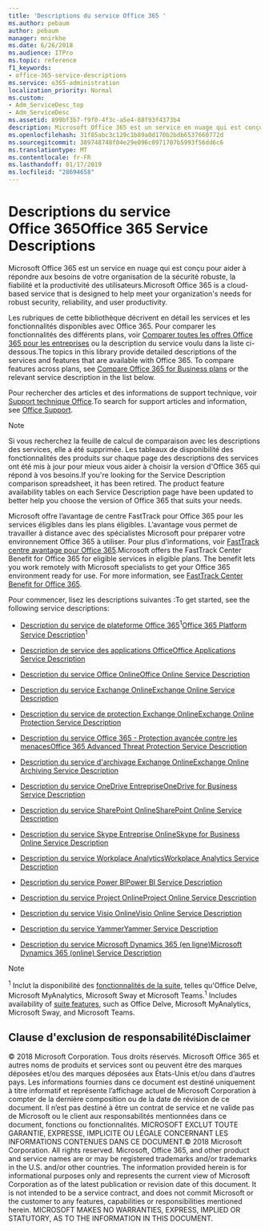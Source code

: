 ```yaml
---
title: 'Descriptions du service Office 365 '
ms.author: pebaum
author: pebaum
manager: mnirkhe
ms.date: 6/26/2018
ms.audience: ITPro
ms.topic: reference
f1_keywords:
- office-365-service-descriptions
ms.service: o365-administration
localization_priority: Normal
ms.custom:
- Adm_ServiceDesc_top
- Adm_ServiceDesc
ms.assetid: 899bf3b7-f9f0-4f3c-a5e4-88f93f4373b4
description: Microsoft Office 365 est un service en nuage qui est conçu pour aider à répondre aux besoins de votre organisation de la sécurité robuste, la fiabilité et la productivité des utilisateurs.
ms.openlocfilehash: 31f85abc3c129c1b89a0d170b2bdb6537660772d
ms.sourcegitcommit: 389748748f04e29e096c0971707b5993f56dd6c6
ms.translationtype: MT
ms.contentlocale: fr-FR
ms.lasthandoff: 01/17/2019
ms.locfileid: "28694658"
---
```

# <a name="office-365-service-descriptions"></a><span data-ttu-id="c2eb3-103">Descriptions du service Office 365</span><span class="sxs-lookup"><span data-stu-id="c2eb3-103">Office 365 Service Descriptions</span></span> 

<span data-ttu-id="c2eb3-104">Microsoft Office 365 est un service en nuage qui est conçu pour aider à répondre aux besoins de votre organisation de la sécurité robuste, la fiabilité et la productivité des utilisateurs.</span><span class="sxs-lookup"><span data-stu-id="c2eb3-104">Microsoft Office 365 is a cloud-based service that is designed to help meet your organization's needs for robust security, reliability, and user productivity.</span></span> 
  
<span data-ttu-id="c2eb3-p101">Les rubriques de cette bibliothèque décrivent en détail les services et les fonctionnalités disponibles avec Office 365. Pour comparer les fonctionnalités des différents plans, voir [Comparer toutes les offres Office 365 pour les entreprises](http://go.microsoft.com/fwlink/?LinkID=799177&amp;clcid=0x409) ou la description du service voulu dans la liste ci-dessous.</span><span class="sxs-lookup"><span data-stu-id="c2eb3-p101">The topics in this library provide detailed descriptions of the services and features that are available with Office 365. To compare features across plans, see [Compare Office 365 for Business plans](http://go.microsoft.com/fwlink/?LinkID=799177&amp;clcid=0x409) or the relevant service description in the list below.</span></span> 
  
<span data-ttu-id="c2eb3-107">Pour rechercher des articles et des informations de support technique, voir [Support technique Office](https://support.office.com/).</span><span class="sxs-lookup"><span data-stu-id="c2eb3-107">To search for support articles and information, see [Office Support](https://support.office.com/).</span></span>
  
> [!NOTE]
> <span data-ttu-id="c2eb3-p102">Si vous recherchez la feuille de calcul de comparaison avec les descriptions des services, elle a été supprimée. Les tableaux de disponibilité des fonctionnalités des produits sur chaque page des descriptions des services ont été mis à jour pour mieux vous aider à choisir la version d'Office 365 qui répond à vos besoins.</span><span class="sxs-lookup"><span data-stu-id="c2eb3-p102">If you're looking for the Service Description comparison spreadsheet, it has been retired. The product feature availability tables on each Service Description page have been updated to better help you choose the version of Office 365 that suits your needs.</span></span> 
  
<span data-ttu-id="c2eb3-p103">Microsoft offre l’avantage de centre FastTrack pour Office 365 pour les services éligibles dans les plans éligibles. L’avantage vous permet de travailler à distance avec des spécialistes Microsoft pour préparer votre environnement Office 365 à utiliser. Pour plus d’informations, voir [FastTrack centre avantage pour Office 365](https://docs.microsoft.com/fasttrack/O365-fasttrack-benefit-for-office-365).</span><span class="sxs-lookup"><span data-stu-id="c2eb3-p103">Microsoft offers the FastTrack Center Benefit for Office 365 for eligible services in eligible plans. The benefit lets you work remotely with Microsoft specialists to get your Office 365 environment ready for use. For more information, see [FastTrack Center Benefit for Office 365](https://docs.microsoft.com/fasttrack/O365-fasttrack-benefit-for-office-365).</span></span>
  
<span data-ttu-id="c2eb3-113">Pour commencer, lisez les descriptions suivantes :</span><span class="sxs-lookup"><span data-stu-id="c2eb3-113">To get started, see the following service descriptions:</span></span>
  
- <span data-ttu-id="c2eb3-114">[Description du service de plateforme Office 365](office-365-platform-service-description/office-365-platform-service-description.md)<sup>1</sup></span><span class="sxs-lookup"><span data-stu-id="c2eb3-114">[Office 365 Platform Service Description](office-365-platform-service-description/office-365-platform-service-description.md)<sup>1</sup></span></span>
    
- [<span data-ttu-id="c2eb3-115">Description de service des applications Office</span><span class="sxs-lookup"><span data-stu-id="c2eb3-115">Office Applications Service Description</span></span>](office-applications-service-description/office-applications-service-description.md)
    
- [<span data-ttu-id="c2eb3-116">Description du service Office Online</span><span class="sxs-lookup"><span data-stu-id="c2eb3-116">Office Online Service Description</span></span>](office-online-service-description/office-online-service-description.md)
    
- [<span data-ttu-id="c2eb3-117">Description du service Exchange Online</span><span class="sxs-lookup"><span data-stu-id="c2eb3-117">Exchange Online Service Description</span></span>](exchange-online-service-description/exchange-online-service-description.md)
    
- [<span data-ttu-id="c2eb3-118">Description du service de protection Exchange Online</span><span class="sxs-lookup"><span data-stu-id="c2eb3-118">Exchange Online Protection Service Description</span></span>](exchange-online-protection-service-description/exchange-online-protection-service-description.md)
    
- [<span data-ttu-id="c2eb3-119">Description du service Office 365 - Protection avancée contre les menaces</span><span class="sxs-lookup"><span data-stu-id="c2eb3-119">Office 365 Advanced Threat Protection Service Description</span></span>](office-365-advanced-threat-protection-service-description.md)
    
- [<span data-ttu-id="c2eb3-120">Description du service d'archivage Exchange Online</span><span class="sxs-lookup"><span data-stu-id="c2eb3-120">Exchange Online Archiving Service Description</span></span>](exchange-online-archiving-service-description/exchange-online-archiving-service-description.md)
    
- [<span data-ttu-id="c2eb3-121">Description du service OneDrive Entreprise</span><span class="sxs-lookup"><span data-stu-id="c2eb3-121">OneDrive for Business Service Description</span></span>](onedrive-for-business-service-description.md)
    
- [<span data-ttu-id="c2eb3-122">Description du service SharePoint Online</span><span class="sxs-lookup"><span data-stu-id="c2eb3-122">SharePoint Online Service Description</span></span>](sharepoint-online-service-description/sharepoint-online-service-description.md)
    
- [<span data-ttu-id="c2eb3-123">Description du service Skype Entreprise Online</span><span class="sxs-lookup"><span data-stu-id="c2eb3-123">Skype for Business Online Service Description</span></span>](skype-for-business-online-service-description/skype-for-business-online-service-description.md)
    
- [<span data-ttu-id="c2eb3-124">Description du service Workplace Analytics</span><span class="sxs-lookup"><span data-stu-id="c2eb3-124">Workplace Analytics Service Description</span></span>](workplace-analytics-service-description.md)
    
- [<span data-ttu-id="c2eb3-125">Description du service Power BI</span><span class="sxs-lookup"><span data-stu-id="c2eb3-125">Power BI Service Description</span></span>](power-bi-service-description.md)
    
- [<span data-ttu-id="c2eb3-126">Description du service Project Online</span><span class="sxs-lookup"><span data-stu-id="c2eb3-126">Project Online Service Description</span></span>](project-online-service-description/project-online-service-description.md)
    
- [<span data-ttu-id="c2eb3-127">Description du service Visio Online</span><span class="sxs-lookup"><span data-stu-id="c2eb3-127">Visio Online Service Description</span></span>](visio-online-service-description/visio-online-service-description.md)
    
- [<span data-ttu-id="c2eb3-128">Description du service Yammer</span><span class="sxs-lookup"><span data-stu-id="c2eb3-128">Yammer Service Description</span></span>](yammer-service-description/yammer-service-description.md)
    
- [<span data-ttu-id="c2eb3-129">Description du service Microsoft Dynamics 365 (en ligne)</span><span class="sxs-lookup"><span data-stu-id="c2eb3-129">Microsoft Dynamics 365 (online) Service Description</span></span>](microsoft-dynamics-365-online-service-description.md)
    
> [!NOTE]
> <span data-ttu-id="c2eb3-130"><sup>1</sup> Inclut la disponibilité des [fonctionnalités de la suite](https://technet.microsoft.com/EN-US/library/office-365-suite-features.aspx), telles qu'Office Delve, Microsoft MyAnalytics, Microsoft Sway et Microsoft Teams.</span><span class="sxs-lookup"><span data-stu-id="c2eb3-130"><sup>1</sup> Includes availability of [suite features](https://technet.microsoft.com/EN-US/library/office-365-suite-features.aspx), such as Office Delve, Microsoft MyAnalytics, Microsoft Sway, and Microsoft Teams.</span></span> 
  
## <a name="disclaimer"></a><span data-ttu-id="c2eb3-131">Clause d'exclusion de responsabilité</span><span class="sxs-lookup"><span data-stu-id="c2eb3-131">Disclaimer</span></span>

<span data-ttu-id="c2eb3-p104">© 2018 Microsoft Corporation. Tous droits réservés. Microsoft Office 365 et autres noms de produits et services sont ou peuvent être des marques déposées et/ou des marques déposées aux États-Unis et/ou dans d’autres pays. Les informations fournies dans ce document est destiné uniquement à titre informatif et représente l’affichage actuel de Microsoft Corporation à compter de la dernière composition ou de la date de révision de ce document. Il n’est pas destiné à être un contrat de service et ne valide pas de Microsoft ou le client aux responsabilités mentionnées dans ce document, fonctions ou fonctionnalités. MICROSOFT EXCLUT TOUTE GARANTIE, EXPRESSE, IMPLICITE OU LÉGALE CONCERNANT LES INFORMATIONS CONTENUES DANS CE DOCUMENT.</span><span class="sxs-lookup"><span data-stu-id="c2eb3-p104">© 2018 Microsoft Corporation. All rights reserved. Microsoft, Office 365, and other product and service names are or may be registered trademarks and/or trademarks in the U.S. and/or other countries. The information provided herein is for informational purposes only and represents the current view of Microsoft Corporation as of the latest publication or revision date of this document. It is not intended to be a service contract, and does not commit Microsoft or the customer to any features, capabilities or responsibilities mentioned herein. MICROSOFT MAKES NO WARRANTIES, EXPRESS, IMPLIED OR STATUTORY, AS TO THE INFORMATION IN THIS DOCUMENT.</span></span> 
  

